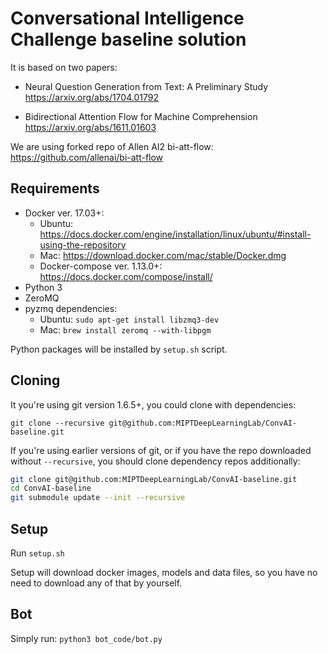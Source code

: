 # Conversational Intelligence Challenge baseline solution

It is based on two papers:
* Neural Question Generation from Text: A Preliminary Study
https://arxiv.org/abs/1704.01792

* Bidirectional Attention Flow for Machine Comprehension
https://arxiv.org/abs/1611.01603

We are using forked repo of Allen AI2 bi-att-flow: https://github.com/allenai/bi-att-flow

## Requirements
* Docker ver. 17.03+:
    * Ubuntu: https://docs.docker.com/engine/installation/linux/ubuntu/#install-using-the-repository
    * Mac: https://download.docker.com/mac/stable/Docker.dmg
    * Docker-compose ver. 1.13.0+: https://docs.docker.com/compose/install/
* Python 3
* ZeroMQ
* pyzmq dependencies:
    * Ubuntu: ```sudo apt-get install libzmq3-dev```
    * Mac: ```brew install zeromq --with-libpgm```

Python packages will be installed by ```setup.sh``` script.

## Cloning
It you're using git version 1.6.5+, you could clone with dependencies:

```git clone --recursive git@github.com:MIPTDeepLearningLab/ConvAI-baseline.git```

If you're using earlier versions of git, or if you have the repo downloaded without ```--recursive```, you should clone dependency repos additionally:

```bash
git clone git@github.com:MIPTDeepLearningLab/ConvAI-baseline.git
cd ConvAI-baseline
git submodule update --init --recursive
```

## Setup
Run ```setup.sh```

Setup will download docker images, models and data files, so you have no need to download any of that by yourself.

## Bot
Simply run:
```python3 bot_code/bot.py```
